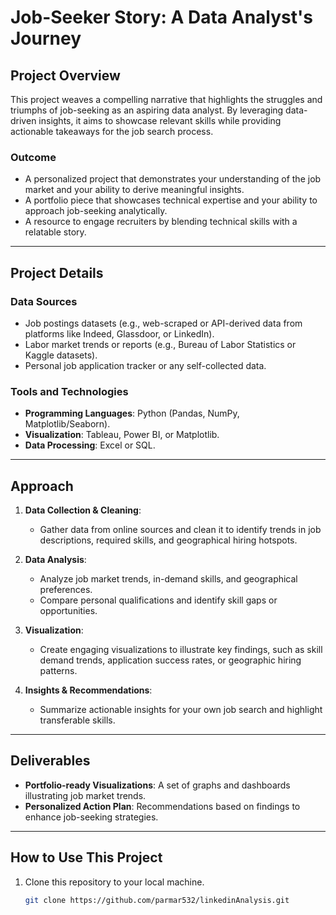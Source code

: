 # Job-Seeker Story: A Data Analyst's Journey

## Project Overview
This project weaves a compelling narrative that highlights the struggles and triumphs of job-seeking as an aspiring data analyst. By leveraging data-driven insights, it aims to showcase relevant skills while providing actionable takeaways for the job search process.

### Outcome
- A personalized project that demonstrates your understanding of the job market and your ability to derive meaningful insights.
- A portfolio piece that showcases technical expertise and your ability to approach job-seeking analytically.
- A resource to engage recruiters by blending technical skills with a relatable story.

---

## Project Details

### Data Sources
- Job postings datasets (e.g., web-scraped or API-derived data from platforms like Indeed, Glassdoor, or LinkedIn).
- Labor market trends or reports (e.g., Bureau of Labor Statistics or Kaggle datasets).
- Personal job application tracker or any self-collected data.

### Tools and Technologies
- **Programming Languages**: Python (Pandas, NumPy, Matplotlib/Seaborn).
- **Visualization**: Tableau, Power BI, or Matplotlib.
- **Data Processing**: Excel or SQL.

---

## Approach
1. **Data Collection & Cleaning**:
   - Gather data from online sources and clean it to identify trends in job descriptions, required skills, and geographical hiring hotspots.

2. **Data Analysis**:
   - Analyze job market trends, in-demand skills, and geographical preferences.
   - Compare personal qualifications and identify skill gaps or opportunities.

3. **Visualization**:
   - Create engaging visualizations to illustrate key findings, such as skill demand trends, application success rates, or geographic hiring patterns.

4. **Insights & Recommendations**:
   - Summarize actionable insights for your own job search and highlight transferable skills.

---

## Deliverables
- **Portfolio-ready Visualizations**: A set of graphs and dashboards illustrating job market trends.
- **Personalized Action Plan**: Recommendations based on findings to enhance job-seeking strategies.

---

## How to Use This Project
1. Clone this repository to your local machine.
   ```bash
   git clone https://github.com/parmar532/linkedinAnalysis.git
